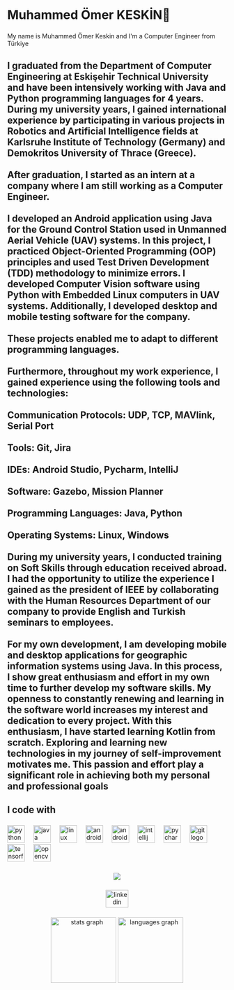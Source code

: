 <h1 align="left">Muhammed Ömer KESKİN👋</h1>

###

<p align="left">My name is Muhammed Ömer Keskin and I'm a Computer Engineer from Türkiye</p>

###

<h2 align="left">I graduated from the Department of Computer Engineering at Eskişehir Technical University and have been intensively working with Java and Python programming languages for 4 years. During my university years, I gained international experience by participating in various projects in Robotics and Artificial Intelligence fields at Karlsruhe Institute of Technology (Germany) and Demokritos University of Thrace (Greece).<br><br>After graduation, I started as an intern at a company where I am still working as a Computer Engineer.<br><br>I developed an Android application using Java for the Ground Control Station used in Unmanned Aerial Vehicle (UAV) systems. In this project, I practiced Object-Oriented Programming (OOP) principles and used Test Driven Development (TDD) methodology to minimize errors. I developed Computer Vision software using Python with Embedded Linux computers in UAV systems. Additionally, I developed desktop and mobile testing software for the company.<br><br>These projects enabled me to adapt to different programming languages.<br><br>Furthermore, throughout my work experience, I gained experience using the following tools and technologies:<br><br>Communication Protocols: UDP, TCP, MAVlink, Serial Port<br><br>Tools: Git, Jira<br><br>IDEs: Android Studio, Pycharm, IntelliJ<br><br>Software: Gazebo, Mission Planner<br><br>Programming Languages: Java, Python<br><br>Operating Systems: Linux, Windows<br><br>During my university years, I conducted training on Soft Skills through education received abroad. I had the opportunity to utilize the experience I gained as the president of IEEE by collaborating with the Human Resources Department of our company to provide English and Turkish seminars to employees.<br><br>For my own development, I am developing mobile and desktop applications for geographic information systems using Java. In this process, I show great enthusiasm and effort in my own time to further develop my software skills. My openness to constantly renewing and learning in the software world increases my interest and dedication to every project. With this enthusiasm, I have started learning Kotlin from scratch. Exploring and learning new technologies in my journey of self-improvement motivates me. This passion and effort play a significant role in achieving both my personal and professional goals</h2>

###

<h2 align="left">I code with</h2>

###

<div align="left">
  <img src="https://cdn.jsdelivr.net/gh/devicons/devicon/icons/python/python-original.svg" height="40" alt="python logo"  />
  <img width="12" />
  <img src="https://cdn.jsdelivr.net/gh/devicons/devicon/icons/java/java-original.svg" height="40" alt="java logo"  />
  <img width="12" />
  <img src="https://cdn.jsdelivr.net/gh/devicons/devicon/icons/linux/linux-original.svg" height="40" alt="linux logo"  />
  <img width="12" />
  <img src="https://cdn.jsdelivr.net/gh/devicons/devicon/icons/android/android-original.svg" height="40" alt="android logo"  />
  <img width="12" />
  <img src="https://cdn.jsdelivr.net/gh/devicons/devicon/icons/androidstudio/androidstudio-original.svg" height="40" alt="androidstudio logo"  />
  <img width="12" />
  <img src="https://cdn.jsdelivr.net/gh/devicons/devicon/icons/intellij/intellij-original.svg" height="40" alt="intellij logo"  />
  <img width="12" />
  <img src="https://cdn.jsdelivr.net/gh/devicons/devicon/icons/pycharm/pycharm-original.svg" height="40" alt="pycharm logo"  />
  <img width="12" />
  <img src="https://cdn.jsdelivr.net/gh/devicons/devicon/icons/git/git-original.svg" height="40" alt="git logo"  />
  <img width="12" />
  <img src="https://cdn.jsdelivr.net/gh/devicons/devicon/icons/tensorflow/tensorflow-original.svg" height="40" alt="tensorflow logo"  />
  <img width="12" />
  <img src="https://cdn.jsdelivr.net/gh/devicons/devicon/icons/opencv/opencv-original.svg" height="40" alt="opencv logo"  />
</div>

###

<div align="center">
  <img src="https://profile-counter.glitch.me/muhammedomerkeskin/count.svg?"  />
</div>

###

<div align="center">
  <a href="https://www.linkedin.com/in/muhammedomerkeskin/" target="_blank">
    <img src="https://raw.githubusercontent.com/maurodesouza/profile-readme-generator/master/src/assets/icons/social/linkedin/default.svg" width="52" height="40" alt="linkedin logo"  />
  </a>
</div>

###

<div align="center">
  <img src="https://github-readme-stats.vercel.app/api?username=muhammedomerkeskin&hide_title=false&hide_rank=false&show_icons=true&include_all_commits=true&count_private=true&disable_animations=false&theme=dracula&locale=en&hide_border=false&order=1" height="150" alt="stats graph"  />
  <img src="https://github-readme-stats.vercel.app/api/top-langs?username=muhammedomerkeskin&show_icons=true&locale=en&layout=compact&card_width=320&langs_count=5&theme=dracula&hide_border=false&order=2" height="150" alt="languages graph"  />
</div>

###



